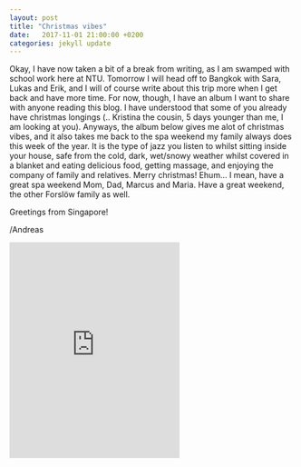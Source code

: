 ```yaml
---
layout: post
title: "Christmas vibes"
date:   2017-11-01 21:00:00 +0200
categories: jekyll update
---
```


Okay, I have now taken a bit of a break from writing, as I am swamped with school work here at NTU. Tomorrow I will head off to Bangkok with Sara, Lukas and Erik, and I will of course write about this trip more when I get back and have more time. For now, though, I have an album I want to share with anyone reading this blog. I have understood that some of you already have christmas longings (.. Kristina the cousin, 5 days younger than me, I am looking at you). Anyways, the album below gives me alot of christmas vibes, and it also takes me back to the spa weekend my family always does this week of the year. It is the type of jazz you listen to whilst sitting inside your house, safe from the cold, dark, wet/snowy weather whilst covered in a blanket and eating delicious food, getting massage, and enjoying the company of family and relatives. Merry christmas! Ehum... I mean, have a great spa weekend Mom, Dad, Marcus and Maria. Have a great weekend, the other Forslöw family as well.

Greetings from Singapore!

/Andreas

<iframe src="https://open.spotify.com/embed/album/6cT2BVHAZ9wU8dQslR69pB" width="300" height="380" frameborder="0" allowtransparency="true"></iframe>
